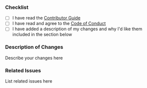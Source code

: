 ### Checklist

* [ ] I have read the [Contributor Guide](https://github.com/EmbarkStudios/cargo-about/blob/main/CONTRIBUTING.md)
* [ ] I have read and agree to the [Code of Conduct](https://github.com/EmbarkStudios/cargo-about/blob/main/CODE_OF_CONDUCT.md)
* [ ] I have added a description of my changes and why I'd like them included in the section below

### Description of Changes

Describe your changes here

### Related Issues

List related issues here
